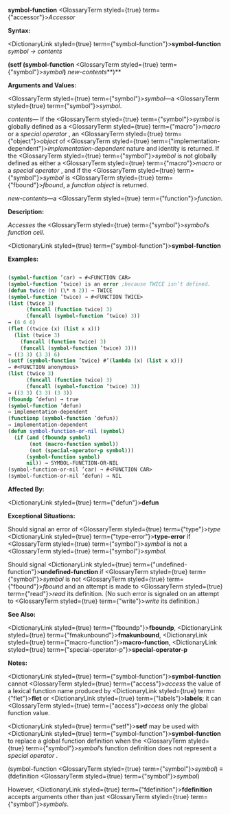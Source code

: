 **symbol-function** <GlossaryTerm styled={true} term={"accessor"}><i>Accessor</i></GlossaryTerm> 



**Syntax:** 



<DictionaryLink styled={true} term={"symbol-function"}><b>symbol-function</b></DictionaryLink> *symbol → contents* 



**(setf (symbol-function** <GlossaryTerm styled={true} term={"symbol"}><i>symbol</i></GlossaryTerm>**)** *new-contents***)** 



**Arguments and Values:** 



<GlossaryTerm styled={true} term={"symbol"}><i>symbol</i></GlossaryTerm>—a <GlossaryTerm styled={true} term={"symbol"}><i>symbol</i></GlossaryTerm>. 



*contents*— If the <GlossaryTerm styled={true} term={"symbol"}><i>symbol</i></GlossaryTerm> is globally defined as a <GlossaryTerm styled={true} term={"macro"}><i>macro</i></GlossaryTerm> or a *special operator* , an <GlossaryTerm styled={true} term={"object"}><i>object</i></GlossaryTerm> of <GlossaryTerm styled={true} term={"implementation-dependent"}><i>implementation-dependent</i></GlossaryTerm> nature and identity is returned. If the <GlossaryTerm styled={true} term={"symbol"}><i>symbol</i></GlossaryTerm> is not globally defined as either a <GlossaryTerm styled={true} term={"macro"}><i>macro</i></GlossaryTerm> or a *special operator* , and if the <GlossaryTerm styled={true} term={"symbol"}><i>symbol</i></GlossaryTerm> is <GlossaryTerm styled={true} term={"fbound"}><i>fbound</i></GlossaryTerm>, a *function object* is returned. 



*new-contents*—a <GlossaryTerm styled={true} term={"function"}><i>function</i></GlossaryTerm>. 



**Description:** 



*Accesses* the <GlossaryTerm styled={true} term={"symbol"}><i>symbol</i></GlossaryTerm>’s *function cell*. 







 



 



<DictionaryLink styled={true} term={"symbol-function"}><b>symbol-function</b></DictionaryLink> 



**Examples:**
```lisp

(symbol-function ’car) → #<FUNCTION CAR> 
(symbol-function ’twice) is an error ;because TWICE isn’t defined. 
(defun twice (n) (\* n 2)) → TWICE 
(symbol-function ’twice) → #<FUNCTION TWICE> 
(list (twice 3) 
      (funcall (function twice) 3) 
      (funcall (symbol-function ’twice) 3)) 
→ (6 6 6) 
(flet ((twice (x) (list x x))) 
  (list (twice 3) 
	(funcall (function twice) 3) 
	(funcall (symbol-function ’twice) 3))) 
→ ((3 3) (3 3) 6) 
(setf (symbol-function ’twice) #’(lambda (x) (list x x))) 
→ #<FUNCTION anonymous> 
(list (twice 3) 
      (funcall (function twice) 3) 
      (funcall (symbol-function ’twice) 3)) 
→ ((3 3) (3 3) (3 3)) 
(fboundp ’defun) → true 
(symbol-function ’defun) 
→ implementation-dependent 
(functionp (symbol-function ’defun)) 
→ implementation-dependent 
(defun symbol-function-or-nil (symbol) 
  (if (and (fboundp symbol) 
	   (not (macro-function symbol)) 
	   (not (special-operator-p symbol))) 
      (symbol-function symbol) 
      nil)) → SYMBOL-FUNCTION-OR-NIL 
(symbol-function-or-nil ’car) → #<FUNCTION CAR> 
(symbol-function-or-nil ’defun) → NIL 

```
**Affected By:** 



<DictionaryLink styled={true} term={"defun"}><b>defun</b></DictionaryLink> 



**Exceptional Situations:** 



Should signal an error of <GlossaryTerm styled={true} term={"type"}><i>type</i></GlossaryTerm> <DictionaryLink styled={true} term={"type-error"}><b>type-error</b></DictionaryLink> if <GlossaryTerm styled={true} term={"symbol"}><i>symbol</i></GlossaryTerm> is not a <GlossaryTerm styled={true} term={"symbol"}><i>symbol</i></GlossaryTerm>. 



Should signal <DictionaryLink styled={true} term={"undefined-function"}><b>undefined-function</b></DictionaryLink> if <GlossaryTerm styled={true} term={"symbol"}><i>symbol</i></GlossaryTerm> is not <GlossaryTerm styled={true} term={"fbound"}><i>fbound</i></GlossaryTerm> and an attempt is made to <GlossaryTerm styled={true} term={"read"}><i>read</i></GlossaryTerm> its definition. (No such error is signaled on an attempt to <GlossaryTerm styled={true} term={"write"}><i>write</i></GlossaryTerm> its definition.) 



**See Also:** 



<DictionaryLink styled={true} term={"fboundp"}><b>fboundp</b></DictionaryLink>, <DictionaryLink styled={true} term={"fmakunbound"}><b>fmakunbound</b></DictionaryLink>, <DictionaryLink styled={true} term={"macro-function"}><b>macro-function</b></DictionaryLink>, <DictionaryLink styled={true} term={"special-operator-p"}><b>special-operator-p</b></DictionaryLink> 







 



 



**Notes:** 



<DictionaryLink styled={true} term={"symbol-function"}><b>symbol-function</b></DictionaryLink> cannot <GlossaryTerm styled={true} term={"access"}><i>access</i></GlossaryTerm> the value of a lexical function name produced by <DictionaryLink styled={true} term={"flet"}><b>flet</b></DictionaryLink> or <DictionaryLink styled={true} term={"labels"}><b>labels</b></DictionaryLink>; it can <GlossaryTerm styled={true} term={"access"}><i>access</i></GlossaryTerm> only the global function value. 



<DictionaryLink styled={true} term={"setf"}><b>setf</b></DictionaryLink> may be used with <DictionaryLink styled={true} term={"symbol-function"}><b>symbol-function</b></DictionaryLink> to replace a global function definition when the <GlossaryTerm styled={true} term={"symbol"}><i>symbol</i></GlossaryTerm>’s function definition does not represent a *special operator* . 



(symbol-function <GlossaryTerm styled={true} term={"symbol"}><i>symbol</i></GlossaryTerm>) *≡* (fdefinition <GlossaryTerm styled={true} term={"symbol"}><i>symbol</i></GlossaryTerm>) 



However, <DictionaryLink styled={true} term={"fdefinition"}><b>fdefinition</b></DictionaryLink> accepts arguments other than just <GlossaryTerm styled={true} term={"symbol"}><i>symbols</i></GlossaryTerm>. 



